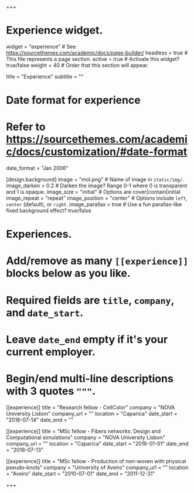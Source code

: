 +++
# Experience widget.
widget = "experience"  # See https://sourcethemes.com/academic/docs/page-builder/
headless = true  # This file represents a page section.
active = true  # Activate this widget? true/false
weight = 40  # Order that this section will appear.

title = "Experience"
subtitle = ""

# Date format for experience
#   Refer to https://sourcethemes.com/academic/docs/customization/#date-format
date_format = "Jan 2006"

[design.background]
  image = "mol.png" # Name of image in `static/img/`.
  image_darken = 0.2 # Darken the image? Range 0-1 where 0 is transparent and 1 is opaque.
  image_size = "initial" #  Options are cover|contain|initial
  image_repeat = "repeat"
  image_position = "center"  # Options include `left`, `center` (default), or `right`.
  image_parallax = true  # Use a fun parallax-like fixed background effect? true/false

# Experiences.
#   Add/remove as many `[[experience]]` blocks below as you like.
#   Required fields are `title`, `company`, and `date_start`.
#   Leave `date_end` empty if it's your current employer.
#   Begin/end multi-line descriptions with 3 quotes `"""`.

[[experience]]
  title = "Research fellow - CellColor"
  company = "NOVA University Lisbon"
  company_url = ""
  location = "Caparica"
  date_start = "2018-07-14"
  date_end = ""

[[experience]]
  title = "MSc fellow - Fibers networks: Design and Computational simulations"
  company = "NOVA University Lisbon"
  company_url = ""
  location = "Caparica"
  date_start = "2016-01-01"
  date_end = "2018-07-13"

[[experience]]
  title = "MSc fellow - Production of non-woven with physical pseudo-knots"
  company = "University of Aveiro"
  company_url = ""
  location = "Aveiro"
  date_start = "2010-07-01"
  date_end = "2011-12-31"

+++
